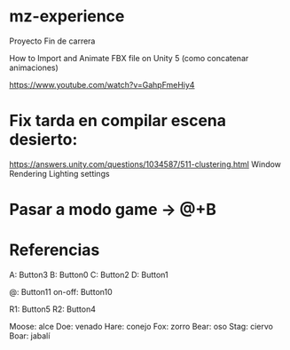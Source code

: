 # mz-experience

Proyecto Fin de carrera

How to Import and Animate FBX file on Unity 5 (como concatenar animaciones)

https://www.youtube.com/watch?v=GahpFmeHiy4

# Fix tarda en compilar escena desierto:
https://answers.unity.com/questions/1034587/511-clustering.html
Window Rendering Lighting settings

# Pasar a modo game -> @+B

# Referencias

A: Button3
B: Button0
C: Button2
D: Button1

@: Button11
on-off: Button10

R1: Button5
R2: Button4


Moose: 	alce
Doe: 	venado
Hare: 	conejo
Fox: 	zorro
Bear: 	oso
Stag: 	ciervo
Boar: 	jabalí